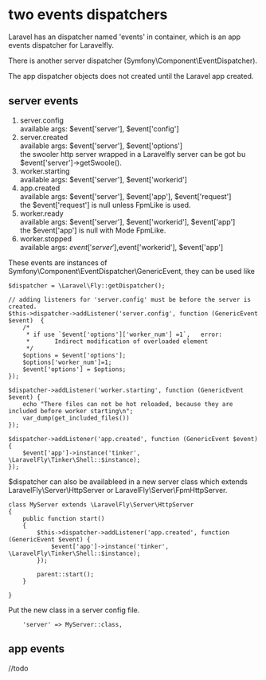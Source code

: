 # two events dispatchers

Laravel has an dispatcher  named 'events' in container,  which is an app events dispatcher for Laravelfly.

There is  another server dispatcher (Symfony\Component\EventDispatcher).

The app dispatcher objects does not created until the Laravel app created.

## server events

1. server.config  
available args: $event['server'], $event['config']
1. server.created  
available args: $event['server'], $event['options']  
the swooler http server wrapped in a Laravelfly server can be got bu $event['server']->getSwoole().
1. worker.starting  
available args: $event['server'], $event['workerid']
1. app.created  
available args: $event['server'], $event['app'], $event['request']  
the $event['request'] is null unless FpmLike is used.
1. worker.ready  
available args: $event['server'], $event['workerid'], $event['app']  
the $event['app'] is null with Mode FpmLike.
1. worker.stopped  
available args: $event['server'] ,$event['workerid'], $event['app']

These events are instances of Symfony\Component\EventDispatcher\GenericEvent, they can be used like
```
$dispatcher = \Laravel\Fly::getDispatcher();

// adding listeners for 'server.config' must be before the server is created.
$this->dispatcher->addListener('server.config', function (GenericEvent $event)  {
    /*
     * if use `$event['options']['worker_num'] =1`,   error:
     *       Indirect modification of overloaded element 
     */
    $options = $event['options'];
    $options['worker_num']=1;
    $event['options'] = $options;
});

$dispatcher->addListener('worker.starting', function (GenericEvent $event) {
    echo "There files can not be hot reloaded, because they are included before worker starting\n";
    var_dump(get_included_files())
});

$dispatcher->addListener('app.created', function (GenericEvent $event) {
    $event['app']->instance('tinker', \LaravelFly\Tinker\Shell::$instance);
});
```
$dispatcher can also be availableed in a new server class which extends LaravelFly\Server\HttpServer or LaravelFly\Server\FpmHttpServer. 
```
class MyServer extends \LaravelFly\Server\HttpServer
{
    public function start()
    {
        $this->dispatcher->addListener('app.created', function (GenericEvent $event) {
            $event['app']->instance('tinker', \LaravelFly\Tinker\Shell::$instance);
        });

        parent::start();
    }

}
```
Put the new class in a server config file.
```
    'server' => MyServer::class,
```


## app events
//todo